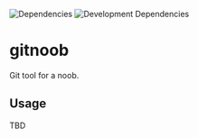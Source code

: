 ![Dependencies](https://david-dm.org/rdarida/gitnoob/status.svg) ![Development Dependencies](https://david-dm.org/rdarida/gitnoob/dev-status.svg)

# gitnoob
Git tool for a noob.

## Usage
TBD
